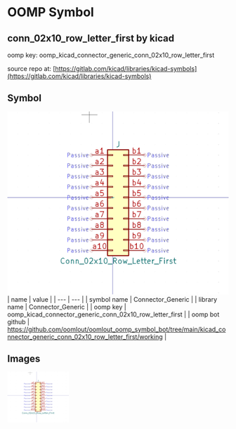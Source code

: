 # OOMP Symbol  
## conn_02x10_row_letter_first  by kicad  
  
oomp key: oomp_kicad_connector_generic_conn_02x10_row_letter_first  
  
source repo at: [https://gitlab.com/kicad/libraries/kicad-symbols](https://gitlab.com/kicad/libraries/kicad-symbols)  
## Symbol  
  
[![working.png](working_600.png)](working.png)  
| name | value | 
| --- | --- | 
| symbol name | Connector_Generic | 
| library name | Connector_Generic | 
| oomp key | oomp_kicad_connector_generic_conn_02x10_row_letter_first | 
| oomp bot github | https://github.com/oomlout/oomlout_oomp_symbol_bot/tree/main/kicad_connector_generic_conn_02x10_row_letter_first/working | 
## Images  
  
[![working.png](working_140.png)](working.png)  
